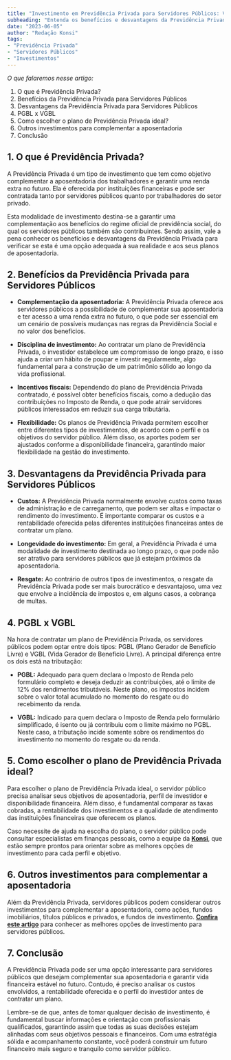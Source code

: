 ```yaml
---
title: "Investimento em Previdência Privada para Servidores Públicos: Vale a pena?"
subheading: "Entenda os benefícios e desvantagens da Previdência Privada para Servidores Públicos e como ela pode complementar sua aposentadoria"
date: "2023-06-05"
author: "Redação Konsi"
tags:
- "Previdência Privada"
- "Servidores Públicos"
- "Investimentos"
---
```


*O que falaremos nesse artigo:*
1. O que é Previdência Privada?
2. Benefícios da Previdência Privada para Servidores Públicos
3. Desvantagens da Previdência Privada para Servidores Públicos
4. PGBL x VGBL
5. Como escolher o plano de Previdência Privada ideal?
6. Outros investimentos para complementar a aposentadoria
7. Conclusão

## 1. O que é Previdência Privada?

A Previdência Privada é um tipo de investimento que tem como objetivo complementar a aposentadoria dos trabalhadores e garantir uma renda extra no futuro. Ela é oferecida por instituições financeiras e pode ser contratada tanto por servidores públicos quanto por trabalhadores do setor privado.

Esta modalidade de investimento destina-se a garantir uma complementação aos benefícios do regime oficial de previdência social, do qual os servidores públicos também são contribuintes. Sendo assim, vale a pena conhecer os benefícios e desvantagens da Previdência Privada para verificar se esta é uma opção adequada à sua realidade e aos seus planos de aposentadoria.

## 2. Benefícios da Previdência Privada para Servidores Públicos

- **Complementação da aposentadoria:** A Previdência Privada oferece aos servidores públicos a possibilidade de complementar sua aposentadoria e ter acesso a uma renda extra no futuro, o que pode ser essencial em um cenário de possíveis mudanças nas regras da Previdência Social e no valor dos benefícios.

- **Disciplina de investimento:** Ao contratar um plano de Previdência Privada, o investidor estabelece um compromisso de longo prazo, e isso ajuda a criar um hábito de poupar e investir regularmente, algo fundamental para a construção de um patrimônio sólido ao longo da vida profissional.

- **Incentivos fiscais:** Dependendo do plano de Previdência Privada contratado, é possível obter benefícios fiscais, como a dedução das contribuições no Imposto de Renda, o que pode atrair servidores públicos interessados em reduzir sua carga tributária.

- **Flexibilidade:** Os planos de Previdência Privada permitem escolher entre diferentes tipos de investimentos, de acordo com o perfil e os objetivos do servidor público. Além disso, os aportes podem ser ajustados conforme a disponibilidade financeira, garantindo maior flexibilidade na gestão do investimento.

## 3. Desvantagens da Previdência Privada para Servidores Públicos

- **Custos:** A Previdência Privada normalmente envolve custos como taxas de administração e de carregamento, que podem ser altas e impactar o rendimento do investimento. É importante comparar os custos e a rentabilidade oferecida pelas diferentes instituições financeiras antes de contratar um plano.

- **Longevidade do investimento:** Em geral, a Previdência Privada é uma modalidade de investimento destinada ao longo prazo, o que pode não ser atrativo para servidores públicos que já estejam próximos da aposentadoria.

- **Resgate:** Ao contrário de outros tipos de investimentos, o resgate da Previdência Privada pode ser mais burocrático e desvantajoso, uma vez que envolve a incidência de impostos e, em alguns casos, a cobrança de multas.

## 4. PGBL x VGBL

Na hora de contratar um plano de Previdência Privada, os servidores públicos podem optar entre dois tipos: PGBL (Plano Gerador de Benefício Livre) e VGBL (Vida Gerador de Benefício Livre). A principal diferença entre os dois está na tributação: 

- **PGBL:** Adequado para quem declara o Imposto de Renda pelo formulário completo e deseja deduzir as contribuições, até o limite de 12% dos rendimentos tributáveis. Neste plano, os impostos incidem sobre o valor total acumulado no momento do resgate ou do recebimento da renda.

- **VGBL:** Indicado para quem declara o Imposto de Renda pelo formulário simplificado, é isento ou já contribuiu com o limite máximo no PGBL. Neste caso, a tributação incide somente sobre os rendimentos do investimento no momento do resgate ou da renda. 

## 5. Como escolher o plano de Previdência Privada ideal?

Para escolher o plano de Previdência Privada ideal, o servidor público precisa analisar seus objetivos de aposentadoria, perfil de investidor e disponibilidade financeira. Além disso, é fundamental comparar as taxas cobradas, a rentabilidade dos investimentos e a qualidade de atendimento das instituições financeiras que oferecem os planos.

Caso necessite de ajuda na escolha do plano, o servidor público pode consultar especialistas em finanças pessoais, como a equipe da [**Konsi**](https://konsi.com.br), que estão sempre prontos para orientar sobre as melhores opções de investimento para cada perfil e objetivo.

## 6. Outros investimentos para complementar a aposentadoria

Além da Previdência Privada, servidores públicos podem considerar outros investimentos para complementar a aposentadoria, como ações, fundos imobiliários, títulos públicos e privados, e fundos de investimento. [**Confira este artigo**](https://konsi.com.br/postagens/investimento-para-servidores-pblicos-conhecendo-as-melhores-opes) para conhecer as melhores opções de investimento para servidores públicos.

## 7. Conclusão

A Previdência Privada pode ser uma opção interessante para servidores públicos que desejam complementar sua aposentadoria e garantir vida financeira estável no futuro. Contudo, é preciso analisar os custos envolvidos, a rentabilidade oferecida e o perfil do investidor antes de contratar um plano.

Lembre-se de que, antes de tomar qualquer decisão de investimento, é fundamental buscar informações e orientação com profissionais qualificados, garantindo assim que todas as suas decisões estejam alinhadas com seus objetivos pessoais e financeiros. Com uma estratégia sólida e acompanhamento constante, você poderá construir um futuro financeiro mais seguro e tranquilo como servidor público.